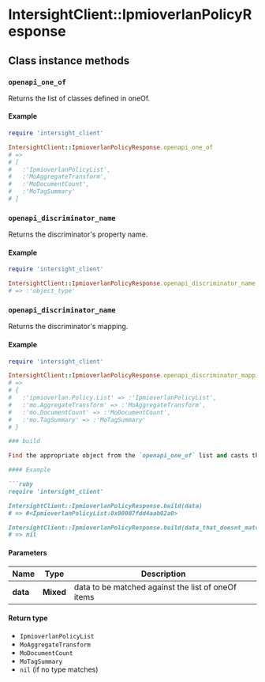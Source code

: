 # IntersightClient::IpmioverlanPolicyResponse

## Class instance methods

### `openapi_one_of`

Returns the list of classes defined in oneOf.

#### Example

```ruby
require 'intersight_client'

IntersightClient::IpmioverlanPolicyResponse.openapi_one_of
# =>
# [
#   :'IpmioverlanPolicyList',
#   :'MoAggregateTransform',
#   :'MoDocumentCount',
#   :'MoTagSummary'
# ]
```

### `openapi_discriminator_name`

Returns the discriminator's property name.

#### Example

```ruby
require 'intersight_client'

IntersightClient::IpmioverlanPolicyResponse.openapi_discriminator_name
# => :'object_type'
```

### `openapi_discriminator_name`

Returns the discriminator's mapping.

#### Example

```ruby
require 'intersight_client'

IntersightClient::IpmioverlanPolicyResponse.openapi_discriminator_mapping
# =>
# {
#   :'ipmioverlan.Policy.List' => :'IpmioverlanPolicyList',
#   :'mo.AggregateTransform' => :'MoAggregateTransform',
#   :'mo.DocumentCount' => :'MoDocumentCount',
#   :'mo.TagSummary' => :'MoTagSummary'
# }

### build

Find the appropriate object from the `openapi_one_of` list and casts the data into it.

#### Example

```ruby
require 'intersight_client'

IntersightClient::IpmioverlanPolicyResponse.build(data)
# => #<IpmioverlanPolicyList:0x00007fdd4aab02a0>

IntersightClient::IpmioverlanPolicyResponse.build(data_that_doesnt_match)
# => nil
```

#### Parameters

| Name | Type | Description |
| ---- | ---- | ----------- |
| **data** | **Mixed** | data to be matched against the list of oneOf items |

#### Return type

- `IpmioverlanPolicyList`
- `MoAggregateTransform`
- `MoDocumentCount`
- `MoTagSummary`
- `nil` (if no type matches)


